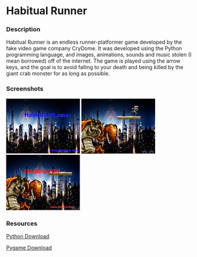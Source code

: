 <h1>Habitual Runner</h1>
<h3>Description</h3>
<p>
    Habitual Runner is an endless runner-platformer game developed by the fake video game company CryDome. It was developed using the Python programming language, and images, animations, sounds and music stolen (I mean borrowed) off of the internet. The game is played using the arrow keys, and the goal is to avoid falling to your death and being killed by the giant crab monster for as long as possible.
<p>    
<h3>Screenshots</h3>
<img src="https://github.com/CryoDome/HabitualRunner/blob/master/yalikegames/title.png" width="200px">
<img src="https://github.com/CryoDome/HabitualRunner/blob/master/yalikegames/playing.png" width="200px">
<img src="https://github.com/CryoDome/HabitualRunner/blob/master/yalikegames/gameover.png" width="200px">
<h3>Resources</h3>
<a href="https://www.python.org/downloads/"> Python Download</a>

<a href="http://www.pygame.org/download.shtml"> Pygame Download</a>
